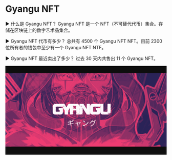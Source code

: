 # Gyangu NFT

▶ 什么是 Gyangu NFT？
Gyangu NFT 是一个 NFT（不可替代代币）集合。存储在区块链上的数字艺术品集合。

▶ Gyangu NFT 代币有多少？
总共有 4500 个 Gyangu NFT NFT。目前 2300 位所有者的钱包中至少有一个 Gyangu NFT NTF。

▶ Gyangu NFT 最近卖出了多少？
过去 30 天内共售出 11 个 Gyangu NFT。

![nft](512321_new.png)
